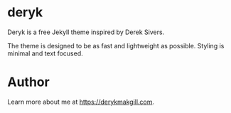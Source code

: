 # deryk


Deryk is a free Jekyll theme inspired by Derek Sivers.

The theme is designed to be as fast and lightweight as possible. Styling is minimal and text focused.

# Author

Learn more about me at https://derykmakgill.com.
